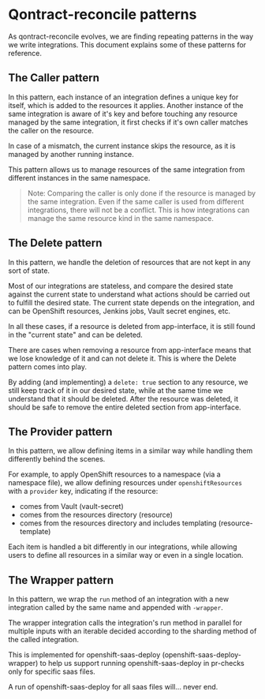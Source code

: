 # Qontract-reconcile patterns

As qontract-reconcile evolves, we are finding repeating patterns in the way we write integrations. This document explains some of these patterns for reference.

## The Caller pattern

In this pattern, each instance of an integration defines a unique key for itself, which is added to the resources it applies. Another instance of the same integration is aware of it's key and before touching any resource managed by the same integration, it first checks if it's own caller matches the caller on the resource.

In case of a mismatch, the current instance skips the resource, as it is managed by another running instance.

This pattern allows us to manage resources of the same integration from different instances in the same namespace.

> Note: Comparing the caller is only done if the resource is managed by the same integration. Even if the same caller is used from different integrations, there will not be a conflict. This is how integrations can manage the same resource kind in the same namespace.

## The Delete pattern

In this pattern, we handle the deletion of resources that are not kept in any sort of state.

Most of our integrations are stateless, and compare the desired state against the current state to understand what actions should be carried out to fulfill the desired state. The current state depends on the integration, and can be OpenShift resources, Jenkins jobs, Vault secret engines, etc.

In all these cases, if a resource is deleted from app-interface, it is still found in the "current state" and can be deleted.

There are cases when removing a resource from app-interface means that we lose knowledge of it and can not delete it. This is where the Delete pattern comes into play.

By adding (and implementing) a `delete: true` section to any resource, we still keep track of it in our desired state, while at the same time we understand that it should be deleted. After the resource was deleted, it should be safe to remove the entire deleted section from app-interface.

## The Provider pattern

In this pattern, we allow defining items in a similar way while handling them differently behind the scenes.

For example, to apply OpenShift resources to a namespace (via a namespace file), we allow defining resources under `openshiftResources` with a `provider` key, indicating if the resource:
- comes from Vault (vault-secret)
- comes from the resources directory (resource)
- comes from the resources directory and includes templating (resource-template)

Each item is handled a bit differently in our integrations, while allowing users to define all resources in a similar way or even in a single location.

## The Wrapper pattern

In this pattern, we wrap the `run` method of an integration with a new integration called by the same name and appended with `-wrapper`.

The wrapper integration calls the integration's run method in parallel for multiple inputs with an iterable decided according to the sharding method of the called integration.

This is implemented for openshift-saas-deploy (openshift-saas-deploy-wrapper) to help us support running openshift-saas-deploy in pr-checks only for specific saas files.

A run of openshift-saas-deploy for all saas files will... never end.
